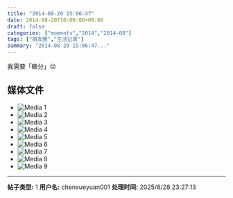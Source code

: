 ```yaml
---
title: "2014-08-20 15:06:47"
date: 2014-08-20T10:00:00+08:00
draft: false
categories: ["moments","2014","2014-08"]
tags: ["朋友圈","生活记录"]
summary: "2014-08-20 15:06:47..."
---
```


我需要「糖分」😔

## 媒体文件

- ![Media 1](/Moments/photos/2014-08-20/201408201506470.jpg)
- ![Media 2](/Moments/photos/2014-08-20/201408201506471.jpg)
- ![Media 3](/Moments/photos/2014-08-20/201408201506472.jpg)
- ![Media 4](/Moments/photos/2014-08-20/201408201506473.jpg)
- ![Media 5](/Moments/photos/2014-08-20/201408201506474.jpg)
- ![Media 6](/Moments/photos/2014-08-20/201408201506475.jpg)
- ![Media 7](/Moments/photos/2014-08-20/201408201506476.jpg)
- ![Media 8](/Moments/photos/2014-08-20/201408201506477.jpg)
- ![Media 9](/Moments/photos/2014-08-20/201408201506478.jpg)

---

**帖子类型:** 1
**用户名:** chenxueyuan001
**处理时间:** 2025/8/28 23:27:13